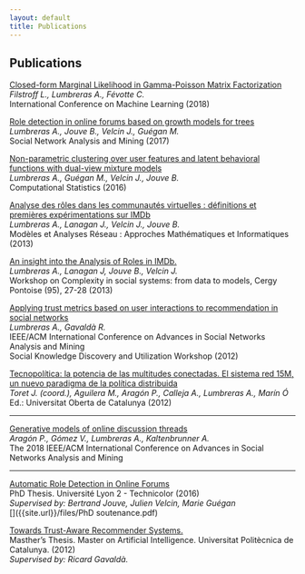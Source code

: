 ```yaml
---
layout: default
title: Publications
---
```


## Publications

[Closed-form Marginal Likelihood in Gamma-Poisson Matrix Factorization](http://proceedings.mlr.press/v80/filstroff18a.html)<br>
*Filstroff L., Lumbreras A., Févotte C.* <br> 
International Conference on Machine Learning (2018) <br>
[<i class="fa fa-file-pdf-o fa-lg fa-fw"></i>](http://proceedings.mlr.press/v80/filstroff18a/filstroff18a.pdf)
<i class="fa fa-github fa-lg fa-fw"></i>
<i class="fa fa-slideshare fa-lg fa-fw"></i>

[Role detection in online forums based on growth models for trees](https://www.springer.com/computer/database+management+%26+information+retrieval/journal/13278)<br>
*Lumbreras A., Jouve B., Velcin J., Guégan M.* <br>
Social Network Analysis and Mining (2017) <br>
[<i class="fa fa-file-pdf-o fa-lg fa-fw"></i>](https://www.springer.com/computer/database+management+%26+information+retrieval/journal/13278)
<i class="fa fa-github fa-lg fa-fw"></i>
<i class="fa fa-slideshare fa-lg fa-fw"></i>

[Non-parametric clustering over user features and latent behavioral functions with dual-view mixture models](http://link.springer.com/article/10.1007/s00180-016-0668-0) <br>
*Lumbreras A., Guégan M., Velcin J., Jouve B.* <br>
Computational Statistics (2016)   <br>
[<i class="fa fa-file-pdf-o fa-lg fa-fw"></i>](http://albertolumbreras.net/files/Lumbreras_et_al_2017_CompStats.pdf)
[<i class="fa fa-github fa-lg fa-fw"></i>](https://github.com/alumbreras/Dual-DPGMM)
<i class="fa fa-slideshare fa-lg fa-fw"></i>

[Analyse des rôles dans les communautés virtuelles : définitions et premières expérimentations sur IMDb](http://lipn.univ-paris13.fr/marami2013/MARAMI13/Programme_2.html) <br>
*Lumbreras A., Lanagan J., Velcin J.,  Jouve B.* <br>
Modèles et Analyses Réseau : Approches Mathématiques et Informatiques (2013)<br>
[<i class="fa fa-file-pdf-o fa-lg fa-fw"></i>](http://arxiv.org/ftp/arxiv/papers/1309/1309.7187.pdf)
<i class="fa fa-github fa-lg fa-fw"></i>
<i class="fa fa-slideshare fa-lg fa-fw"></i>

[An insight into the Analysis of Roles in IMDb.](http://complexity-in-social-systems.u-cergy.fr/?page_id=326)   <br>
*Lumbreras A., Lanagan J, Jouve B., Velcin J.* <br>
Workshop on Complexity in social systems: from data to models, Cergy Pontoise (95), 27-28 (2013) <br>
[<i class="fa fa-file-pdf-o fa-lg fa-fw"></i>](http://albertolumbreras.net/files/Lumbreras_et_al_2013_1.pdf)
<i class="fa fa-github fa-lg fa-fw"></i>
[<i class="fa fa-slideshare fa-lg fa-fw"></i>](http://albertolumbreras.net/files/Lumbreras_et_al_2013_1_slides.pdf)

[Applying trust metrics based on user interactions to recommendation in social networks](http://ieeexplore.ieee.org/document/6425600/)<br> 
*Lumbreras A., Gavaldà R.* <br>
IEEE/ACM International Conference on Advances in Social Networks Analysis and Mining    <br>
Social Knowledge Discovery and Utilization Workshop  (2012)  <br> 
[<i class="fa fa-file-pdf-o fa-lg fa-fw"></i>](http://albertolumbreras.net/files/Lumbreras_Gavalda_ASONAM_2012_extversion.pdf)
[<i class="fa fa-github fa-lg fa-fw"></i>](https://bitbucket.org/alumbreras/trust-aware-recommender-system-for-tweets/)
<i class="fa fa-slideshare fa-lg fa-fw"></i>

[Tecnopolítica: la potencia de las multitudes conectadas. El sistema red 15M, un nuevo paradigma de la política distribuida](http://tecnopolitica.net/sites/default/files/1878-5799-3-PB%20%282%29.pdf)   <br>
*Toret J. (coord.), Aguilera M., Aragón P., Calleja A., Lumbreras A., Marín Ó* <br>
Ed.: Universitat Oberta de Catalunya (2012)  <br> 
[<i class="fa fa-file-pdf-o fa-lg fa-fw"></i>](http://tecnopolitica.net/sites/default/files/1878-5799-3-PB%20%282%29.pdf) 
<i class="fa fa-github fa-lg fa-fw"></i>
<i class="fa fa-slideshare fa-lg fa-fw"></i>

-----

[Generative models of online discussion threads](http://asonam.cpsc.ucalgary.ca/2018/Tutorials/asonam-generative-models_Andreas.pdf)<br>
*Aragón P., Gómez V., Lumbreras A., Kaltenbrunner A.* <br>
The 2018 IEEE/ACM International Conference on Advances in Social Networks Analysis and Mining <br>
[<i class="fa fa-file-pdf-o fa-lg fa-fw"></i>](https://www.upf.edu/web/ai-ml/tutorial-asonam-2018)
[<i class="fa fa-github fa-lg fa-fw"></i>](http://www.albertolumbreras.net/files/notebookR_asonam_out.html)
[<i class="fa fa-slideshare fa-lg fa-fw"></i>](https://docs.google.com/presentation/d/1sHfJJKMrBTjN05J5qPf6LP6CqF5vwUX6kq0P7LCobmU/edit?ts=5b83b77b#slide=id.g3ef0d253a5_2_30)

-----

[Automatic Role Detection in Online Forums](https://tel.archives-ouvertes.fr/tel-01439342/) <br>
PhD Thesis. Université Lyon 2 - Technicolor (2016) <br>
*Supervised by: Bertrand Jouve, Julien Velcin, Marie Guégan* <br>
[<i class="fa fa-file-pdf-o fa-lg fa-fw"></i>](https://tel.archives-ouvertes.fr/tel-01439342/)
<i class="fa fa-github fa-lg fa-fw"></i>
[<i class="fa fa-slideshare fa-lg fa-fw"></i>]({{site.url}}/files/PhD soutenance.pdf)

[Towards Trust-Aware Recommender Systems.](http://albertolumbreras.net/files/Lumbreras_MasterThesis.pdf) <br>
Masther’s Thesis. Master on Artificial Intelligence. Universitat Politècnica de Catalunya. (2012) <br>
*Supervised by: Ricard Gavaldà.* <br>
[<i class="fa fa-file-pdf-o fa-lg fa-fw"></i>](http://albertolumbreras.net/files/Lumbreras_MasterThesis.pdf)
[<i class="fa fa-github fa-lg fa-fw"></i>](https://bitbucket.org/alumbreras/trust-aware-recommender-system-for-tweets)
[<i class="fa fa-slideshare fa-lg fa-fw"></i>](http://www.slideshare.net/anarcaster/towards-trustaware-recommender-systems)
